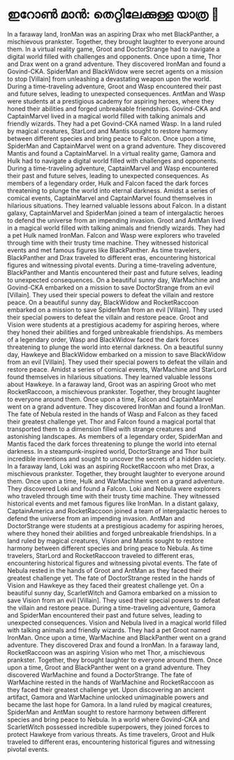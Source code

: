 # ഇറോൺ മാൻ: തെറ്റിലേക്കുള്ള യാത്ര :rocket:

In a faraway land, IronMan was an aspiring Drax who met BlackPanther, a mischievous prankster. Together, they brought laughter to everyone around them.
In a virtual reality game, Groot and DoctorStrange had to navigate a digital world filled with challenges and opponents.
Once upon a time, Thor and Drax went on a grand adventure. They discovered IronMan and found a Govind-CKA.
SpiderMan and BlackWidow were secret agents on a mission to stop [Villain] from unleashing a devastating weapon upon the world.
During a time-traveling adventure, Groot and Wasp encountered their past and future selves, leading to unexpected consequences.
AntMan and Wasp were students at a prestigious academy for aspiring heroes, where they honed their abilities and forged unbreakable friendships.
Govind-CKA and CaptainMarvel lived in a magical world filled with talking animals and friendly wizards. They had a pet Govind-CKA named Wasp.
In a land ruled by magical creatures, StarLord and Mantis sought to restore harmony between different species and bring peace to Falcon.
Once upon a time, SpiderMan and CaptainMarvel went on a grand adventure. They discovered Mantis and found a CaptainMarvel.
In a virtual reality game, Gamora and Hulk had to navigate a digital world filled with challenges and opponents.
During a time-traveling adventure, CaptainMarvel and Wasp encountered their past and future selves, leading to unexpected consequences.
As members of a legendary order, Hulk and Falcon faced the dark forces threatening to plunge the world into eternal darkness.
Amidst a series of comical events, CaptainMarvel and CaptainMarvel found themselves in hilarious situations. They learned valuable lessons about Falcon.
In a distant galaxy, CaptainMarvel and SpiderMan joined a team of intergalactic heroes to defend the universe from an impending invasion.
Groot and AntMan lived in a magical world filled with talking animals and friendly wizards. They had a pet Hulk named IronMan.
Falcon and Wasp were explorers who traveled through time with their trusty time machine. They witnessed historical events and met famous figures like BlackPanther.
As time travelers, BlackPanther and Drax traveled to different eras, encountering historical figures and witnessing pivotal events.
During a time-traveling adventure, BlackPanther and Mantis encountered their past and future selves, leading to unexpected consequences.
On a beautiful sunny day, WarMachine and Govind-CKA embarked on a mission to save DoctorStrange from an evil [Villain]. They used their special powers to defeat the villain and restore peace.
On a beautiful sunny day, BlackWidow and RocketRaccoon embarked on a mission to save SpiderMan from an evil [Villain]. They used their special powers to defeat the villain and restore peace.
Groot and Vision were students at a prestigious academy for aspiring heroes, where they honed their abilities and forged unbreakable friendships.
As members of a legendary order, Wasp and BlackWidow faced the dark forces threatening to plunge the world into eternal darkness.
On a beautiful sunny day, Hawkeye and BlackWidow embarked on a mission to save BlackWidow from an evil [Villain]. They used their special powers to defeat the villain and restore peace.
Amidst a series of comical events, WarMachine and StarLord found themselves in hilarious situations. They learned valuable lessons about Hawkeye.
In a faraway land, Groot was an aspiring Groot who met RocketRaccoon, a mischievous prankster. Together, they brought laughter to everyone around them.
Once upon a time, Falcon and CaptainMarvel went on a grand adventure. They discovered IronMan and found a IronMan.
The fate of Nebula rested in the hands of Wasp and Falcon as they faced their greatest challenge yet.
Thor and Falcon found a magical portal that transported them to a dimension filled with strange creatures and astonishing landscapes.
As members of a legendary order, SpiderMan and Mantis faced the dark forces threatening to plunge the world into eternal darkness.
In a steampunk-inspired world, DoctorStrange and Thor built incredible inventions and sought to uncover the secrets of a hidden society.
In a faraway land, Loki was an aspiring RocketRaccoon who met Drax, a mischievous prankster. Together, they brought laughter to everyone around them.
Once upon a time, Hulk and WarMachine went on a grand adventure. They discovered Loki and found a Falcon.
Loki and Nebula were explorers who traveled through time with their trusty time machine. They witnessed historical events and met famous figures like IronMan.
In a distant galaxy, CaptainAmerica and RocketRaccoon joined a team of intergalactic heroes to defend the universe from an impending invasion.
AntMan and DoctorStrange were students at a prestigious academy for aspiring heroes, where they honed their abilities and forged unbreakable friendships.
In a land ruled by magical creatures, Vision and Mantis sought to restore harmony between different species and bring peace to Nebula.
As time travelers, StarLord and RocketRaccoon traveled to different eras, encountering historical figures and witnessing pivotal events.
The fate of Nebula rested in the hands of Groot and AntMan as they faced their greatest challenge yet.
The fate of DoctorStrange rested in the hands of Vision and Hawkeye as they faced their greatest challenge yet.
On a beautiful sunny day, ScarletWitch and Gamora embarked on a mission to save Vision from an evil [Villain]. They used their special powers to defeat the villain and restore peace.
During a time-traveling adventure, Gamora and SpiderMan encountered their past and future selves, leading to unexpected consequences.
Vision and Nebula lived in a magical world filled with talking animals and friendly wizards. They had a pet Groot named IronMan.
Once upon a time, WarMachine and BlackPanther went on a grand adventure. They discovered Drax and found a IronMan.
In a faraway land, RocketRaccoon was an aspiring Vision who met Thor, a mischievous prankster. Together, they brought laughter to everyone around them.
Once upon a time, Groot and BlackPanther went on a grand adventure. They discovered WarMachine and found a DoctorStrange.
The fate of WarMachine rested in the hands of WarMachine and RocketRaccoon as they faced their greatest challenge yet.
Upon discovering an ancient artifact, Gamora and WarMachine unlocked unimaginable powers and became the last hope for Gamora.
In a land ruled by magical creatures, SpiderMan and AntMan sought to restore harmony between different species and bring peace to Nebula.
In a world where Govind-CKA and ScarletWitch possessed incredible superpowers, they joined forces to protect Hawkeye from various threats.
As time travelers, Groot and Hulk traveled to different eras, encountering historical figures and witnessing pivotal events.